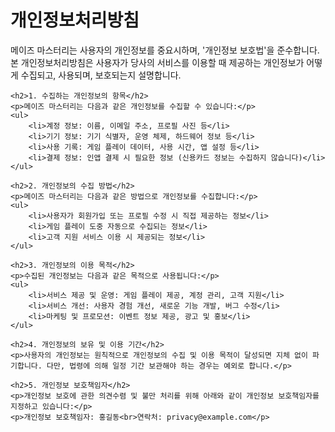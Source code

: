 <!DOCTYPE html>
<html lang="ko">
<head>
    <meta charset="UTF-8">
    <meta name="viewport" content="width=device-width, initial-scale=1.0">
    <title>개인정보처리방침</title>
</head>
<body>
    <h1>개인정보처리방침</h1>
    <p>메이즈 마스터리는 사용자의 개인정보를 중요시하며, '개인정보 보호법'을 준수합니다. 본 개인정보처리방침은 사용자가 당사의 서비스를 이용할 때 제공하는 개인정보가 어떻게 수집되고, 사용되며, 보호되는지 설명합니다.</p>
    
    <h2>1. 수집하는 개인정보의 항목</h2>
    <p>메이즈 마스터리는 다음과 같은 개인정보를 수집할 수 있습니다:</p>
    <ul>
        <li>계정 정보: 이름, 이메일 주소, 프로필 사진 등</li>
        <li>기기 정보: 기기 식별자, 운영 체제, 하드웨어 정보 등</li>
        <li>사용 기록: 게임 플레이 데이터, 사용 시간, 앱 설정 등</li>
        <li>결제 정보: 인앱 결제 시 필요한 정보 (신용카드 정보는 수집하지 않습니다)</li>
    </ul>
    
    <h2>2. 개인정보의 수집 방법</h2>
    <p>메이즈 마스터리는 다음과 같은 방법으로 개인정보를 수집합니다:</p>
    <ul>
        <li>사용자가 회원가입 또는 프로필 수정 시 직접 제공하는 정보</li>
        <li>게임 플레이 도중 자동으로 수집되는 정보</li>
        <li>고객 지원 서비스 이용 시 제공되는 정보</li>
    </ul>
    
    <h2>3. 개인정보의 이용 목적</h2>
    <p>수집된 개인정보는 다음과 같은 목적으로 사용됩니다:</p>
    <ul>
        <li>서비스 제공 및 운영: 게임 플레이 제공, 계정 관리, 고객 지원</li>
        <li>서비스 개선: 사용자 경험 개선, 새로운 기능 개발, 버그 수정</li>
        <li>마케팅 및 프로모션: 이벤트 정보 제공, 광고 및 홍보</li>
    </ul>
    
    <h2>4. 개인정보의 보유 및 이용 기간</h2>
    <p>사용자의 개인정보는 원칙적으로 개인정보의 수집 및 이용 목적이 달성되면 지체 없이 파기합니다. 다만, 법령에 의해 일정 기간 보관해야 하는 경우는 예외로 합니다.</p>
    
    <h2>5. 개인정보 보호책임자</h2>
    <p>개인정보 보호에 관한 의견수렴 및 불만 처리를 위해 아래와 같이 개인정보 보호책임자를 지정하고 있습니다:</p>
    <p>개인정보 보호책임자: 홍길동<br>연락처: privacy@example.com</p>
</body>
</html>
